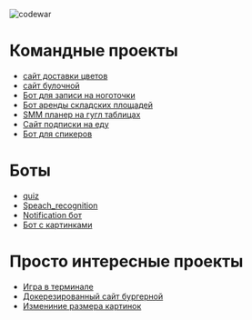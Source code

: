 ![codewar](https://www.codewars.com/users/AntonGorynya/badges/large)


<!--
**AntonGorynya/AntonGorynya** is a ✨ _special_ ✨ repository because its `README.md` (this file) appears on your GitHub profile.

Here are some ideas to get you started:

- 🔭 I’m currently working on ...
- 🌱 I’m currently learning ...
- 👯 I’m looking to collaborate on ...
- 🤔 I’m looking for help with ...
- 💬 Ask me about ...
- 📫 How to reach me: ...
- 😄 Pronouns: ...
- ⚡ Fun fact: ...
-->

# Командные проекты
- [сайт доставки цветов](https://github.com/AntonGorynya/FlowerShop)
- [сайт булочной](https://github.com/AntonGorynya/bakery)
- [Бот для записи на ноготочки](https://github.com/AntonGorynya/BeautyCity)
- [Бот аренды складских площадей](https://github.com/AntonGorynya/SelfStorage)
- [SMM планер на гугл таблицах](https://github.com/AntonGorynya/SMM_Planer)
- [Сайт подписки на еду](https://github.com/Prikur76/foodplan)
- [Бот для спикеров](https://github.com/AntonGorynya/PythonMeetup)
# Боты
- [quiz](https://github.com/AntonGorynya/quiz_bot)
- [Speach_recognition](https://github.com/AntonGorynya/speech_recognition_bot)
- [Notification бот](https://github.com/AntonGorynya/notification_bot)
- [Бот с картинками](https://github.com/AntonGorynya/space-telegram)

# Просто интересные проекты
- [Игра в терминале](https://github.com/AntonGorynya/Space_game)
- [Докерезированный сайт бургерной](https://github.com/AntonGorynya/star-burger)
- [Измениние размера картинок](https://github.com/AntonGorynya/12_image_resize)
